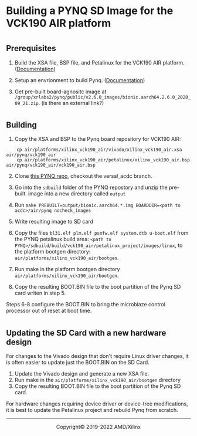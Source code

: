 
# Building a PYNQ SD Image for the VCK190 AIR platform


#
## Prerequisites

1. Build the XSA file, BSP file, and Petalinux for the VCK190 AIR platform. ([Documentation](vck190_building_platform.md))

2. Setup an envrionment to build Pynq.
([Documentation](https://pynq.readthedocs.io/en/latest/pynq_sd_card.html#prepare-the-building-environment))

3. Get pre-built board-agnositc image at `/group/xrlabs2/pynq/public/v2.6.0_images/bionic.aarch64.2.6.0_2020_09_21.zip`.
(is there an external link?)

#
## Building

1. Copy the XSA and BSP to the Pynq board repository for VCK190 AIR:
```
    cp air/platforms/xilinx_vck190_air/vivado/xilinx_vck190_air.xsa air/pynq/vck190_air
    cp air/platforms/xilinx_vck190_air/petalinux/xilinx_vck190_air.bsp air/pynq/vck190_air/vck190_air.bsp
```
2. Clone [this PYNQ repo](https://gitenterprise.xilinx.com/jefff/PYNQ),
checkout the versal_acdc branch.

3. Go into the `sdbuild` folder of the PYNQ repostory and unzip the pre-built.
image into a new directory called `output`

4. Run `make PREBUILT=output/bionic.aarch64.*.img BOARDDIR=<path to acdc>/air/pynq nocheck_images`

5. Write resulting image to SD card

6. Copy the files `bl31.elf plm.elf psmfw.elf system.dtb u-boot.elf` from the PYNQ petalinux build area:
  `<path to PYNQ>/sdbuild/build/vck190_air/petalinux_project/images/linux`,
to the platform bootgen directory:
  `air/platforms/xilinx_vck190_air/bootgen`.

7. Run make in the platform bootgen directory `air/platforms/xilinx_vck190_air/bootgen`.

8. Copy the resulting BOOT.BIN file to the boot partition of the Pynq SD card writen in step 5.

Steps 6-8 configure the BOOT.BIN to bring the microblaze control processor out of reset at boot time.

#
## Updating the SD Card with a new hardware design

For changes to the Vivado design that don't require Linux driver changes, it
is often easier to update just the BOOT.BIN on the SD Card.

1. Update the Vivado design and generate a new XSA file.
2. Run make in the `air/platforms/xilinx_vck190_air/bootgen` directory
3. Copy the resulting BOOT.BIN file to the boot partition of the Pynq SD card.

For hardware changes requiring device driver or device-tree modifications, it
is best to update the Petalinux project and rebuild Pynq from scratch.

-----

<p align="center">Copyright&copy; 2019-2022 AMD/Xilinx</p>